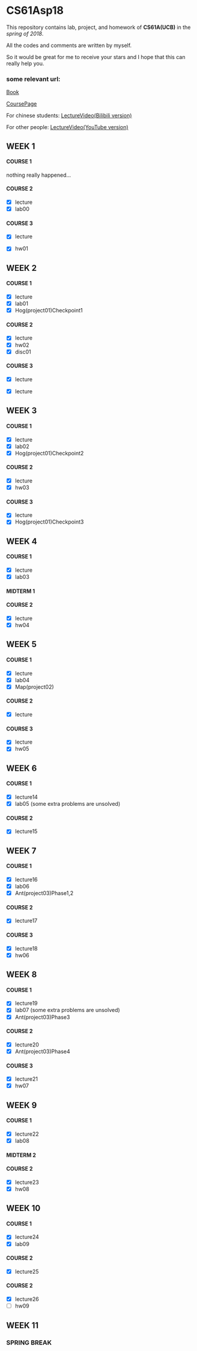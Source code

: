 # CS61Asp18

This repository contains lab, project, and homework of **CS61A(UCB)** in the  *spring of 2018*.

All the codes and comments are written by myself.

So it would be great for me to receive your stars and I hope that this can really help you.

### some relevant url:

[Book](http://composingprograms.com/)

[CoursePage](https://inst.eecs.berkeley.edu/~cs61a/sp18/)

For chinese students: [LectureVideo(Bilibili version)](https://www.bilibili.com/video/av20538548?)

For other people: [LectureVideo(YouTube version)](https://www.youtube.com/user/papajohnno)



## WEEK 1

#### COURSE 1
nothing really happened...

#### COURSE 2
- [x] lecture
- [x] lab00

#### COURSE 3
- [x] lecture
- [x] hw01


## WEEK 2

#### COURSE 1
- [x] lecture
- [x] lab01
- [x] Hog(project01)Checkpoint1

#### COURSE 2
- [x] lecture
- [x] hw02
- [x] disc01

#### COURSE 3
- [x] lecture

- [x] lecture


## WEEK 3
#### COURSE 1
- [x] lecture
- [x] lab02
- [x] Hog(project01)Checkpoint2

#### COURSE 2
- [x] lecture
- [x] hw03

#### COURSE 3
- [x] lecture
- [x] Hog(project01)Checkpoint3

## WEEK 4

#### COURSE 1

- [x] lecture
- [x] lab03

#### MIDTERM 1

#### COURSE 2

- [x] lecture
- [x] hw04

## WEEK 5

#### COURSE 1

- [x] lecture
- [x] lab04
- [x] Map(project02)

#### COURSE 2

- [x] lecture

#### COURSE 3

- [x] lecture
- [x] hw05

## WEEK 6

#### COURSE 1

- [x] lecture14
- [x] lab05 (some extra problems are unsolved)

#### COURSE 2

- [x] lecture15

## WEEK 7

#### COURSE 1

- [x] lecture16
- [x] lab06
- [x] Ant(project03)Phase1,2

#### COURSE 2

- [x] lecture17

#### COURSE 3

- [x] lecture18
- [x] hw06

## WEEK 8

#### COURSE 1

- [x] lecture19
- [x] lab07 (some extra problems are unsolved)
- [x] Ant(project03)Phase3

#### COURSE 2

- [x] lecture20
- [x] Ant(project03)Phase4

#### COURSE 3

- [x] lecture21
- [x] hw07

## WEEK 9

#### COURSE 1

- [x] lecture22
- [x] lab08

#### MIDTERM 2

#### COURSE 2

- [x] lecture23
- [x] hw08

## WEEK 10

#### COURSE 1

- [x] lecture24
- [x] lab09

#### COURSE 2

- [x] lecture25

#### COURSE 2

- [x] lecture26
- [ ] hw09

## WEEK 11

### SPRING BREAK











